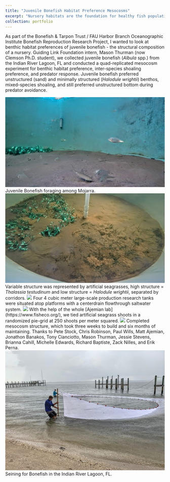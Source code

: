 ```yaml
---
title: "Juvenile Bonefish Habitat Preference Mesocosms"
excerpt: "Nursery habitats are the foundation for healthy fish populations. Experiments to eleucidate nursery habitat preferences (e.g., seagrass, structure) can help to guide protective, restorative, or re-introduction efforts.<br/><img src='/images/Mesocosm.jpg'>"
collection: portfolio
---
```


As part of the Bonefish & Tarpon Trust / FAU Harbor Branch Oceanographic Institute Bonefish Reproduction Research Project, I wanted to look at benthic habitat preferences of juvenile bonefish - the structural composition of a nursery. Guiding Link Foundation intern, Mason Thurman (now Clemson Ph.D. student), we collected juvenile bonefish (<i>Albula</i> spp.) from the Indian River Lagoon, FL and conducted a quad-replicated mesocosm experiment for benthic habitat preference, inter-species shoaling preference, and predator response. Juvenile bonefish preferred unstructured (sand) and minimally structured (<i>Halodule wrightii</i>) benthos, mixed-species shoaling, and still preferred unstructured bottom during predator avoidance.

<img src='/images/JuvenileBonefishMesocosm.jpg'>
Juvenile Bonefish foraging among Mojarra.


<img src='/images/MesocosmOverhead.jpg'>
Variable structure was represented by artificial seagrasses, high structure = <i>Thalassia testudinum</i> and low structure = <i>Halodule wrightii</i>, separated by corridors.


<img src='/images/MesocosmConstruction.jpg'>
Four 4 cubic meter large-scale production research tanks were situated atop platforms with a centerdrain flowthrough saltwater system.


<img src='/images/SeagrassTieing.jpg'>
With the help of the whole [Ajemian lab](https://www.fisheco.org/), we tied artificial seagrass shoots in a randomized pie-grid at 250 shoots per meter squared.


<img src='/images/FinishedMesocosm.jpg'>
Completed mesocosm structure, which took three weeks to build and six months of maintaining. Thanks to Pete Stock, Chris Robinson, Paul Wills, Matt Ajemian, Jonathon Banakos, Tony Cianciotto, Mason Thurman, Jessie Stevens, Brianna Cahill, Michelle Edwards, Richard Baptiste, Zack Nilles, and Erik Perna.


<img src='/images/BeachSeine.jpg'>
Seining for Bonefish in the Indian River Lagoon, FL.
